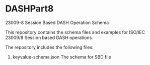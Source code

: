 # DASHPart8
23009-8 Session Based DASH Operation Schema

This repository contains the schema files and examples for ISO/IEC 23009/8 Session based DASH operations.

The repository includes the following files:

1. keyvalue-schema.json   The schema for SBD file
